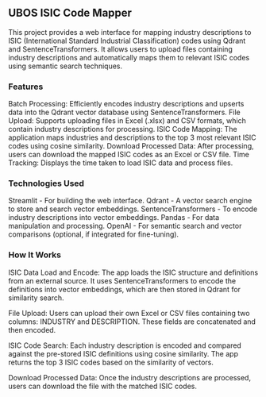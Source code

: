 ## UBOS ISIC Code Mapper

This project provides a web interface for mapping industry descriptions to ISIC (International Standard Industrial Classification) codes using Qdrant and SentenceTransformers. It allows users to upload files containing industry descriptions and automatically maps them to relevant ISIC codes using semantic search techniques.

### Features

Batch Processing: Efficiently encodes industry descriptions and upserts data into the Qdrant vector database using SentenceTransformers.
File Upload: Supports uploading files in Excel (.xlsx) and CSV formats, which contain industry descriptions for processing.
ISIC Code Mapping: The application maps industries and descriptions to the top 3 most relevant ISIC codes using cosine similarity.
Download Processed Data: After processing, users can download the mapped ISIC codes as an Excel or CSV file.
Time Tracking: Displays the time taken to load ISIC data and process files.

### Technologies Used

Streamlit - For building the web interface.
Qdrant - A vector search engine to store and search vector embeddings.
SentenceTransformers - To encode industry descriptions into vector embeddings.
Pandas - For data manipulation and processing.
OpenAI - For semantic search and vector comparisons (optional, if integrated for fine-tuning).

### How It Works

ISIC Data Load and Encode: The app loads the ISIC structure and definitions from an external source. It uses SentenceTransformers to encode the definitions into vector embeddings, which are then stored in Qdrant for similarity search.

File Upload: Users can upload their own Excel or CSV files containing two columns: INDUSTRY and DESCRIPTION. These fields are concatenated and then encoded.

ISIC Code Search: Each industry description is encoded and compared against the pre-stored ISIC definitions using cosine similarity. The app returns the top 3 ISIC codes based on the similarity of vectors.

Download Processed Data: Once the industry descriptions are processed, users can download the file with the matched ISIC codes.
